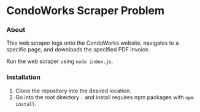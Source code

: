 # CondoWorks Scraper Problem

### About

This web scraper logs onto the CondoWorks website, navigates to a specific page, and downloads the specified PDF invoice.

Run the web scraper using `node index.js`.

### Installation

1. Clone the repository into the desired location.
2. Go into the root directory `.` and install requires npm packages with `npm install`.
